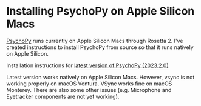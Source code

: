 # Installing PsychoPy on Apple Silicon Macs

[PsychoPy](https://www.psychopy.org) runs currently on Apple Silicon Macs through Rosetta 2. I've created instructions to install PsychoPy from source so that it runs natively on Apple Silicon.

Installation instructions for [latest version of PsychoPy (2023.2.0)](v2023.2.0.md)

Latest version works natively on Apple Silicon Macs. However, vsync is not working properly on macOS Ventura. VSync works fine on macOS Monterey. There are also some other issues (e.g. Microphone and Eyetracker components are not yet working).
